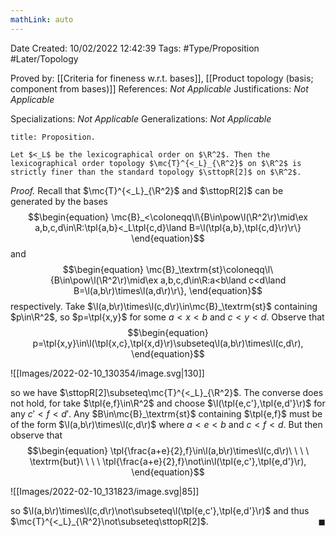 ```yaml
---
mathLink: auto
---
```


<div class="topSpace"></div>

Date Created: 10/02/2022 12:42:39
Tags: #Type/Proposition #Later/Topology

Proved by: [[Criteria for fineness w.r.t. bases]], [[Product topology (basis; component from bases)]]
References: <i>Not Applicable</i>
Justifications: <i>Not Applicable</i>

Specializations: <i>Not Applicable</i>
Generalizations: <i>Not Applicable</i>

``` ad-Proposition
title: Proposition.

Let $<_L$ be the lexicographical order on $\R^2$. Then the lexicographical order topology $\mc{T}^{<_L}_{\R^2}$ on $\R^2$ is strictly finer than the standard topology $\sttopR[2]$ on $\R^2$.

```

<i>Proof.</i> Recall that $\mc{T}^{<_L}_{\R^2}$ and $\sttopR[2]$ can be generated by the bases
$$\begin{equation}
    \mc{B}_<\coloneqq\l\{B\in\pow\l(\R^2\r)\mid\ex a,b,c,d\in\R:\tpl{a,b}<_L\tpl{c,d}\land B=\l(\tpl{a,b},\tpl{c,d}\r)\r\}
\end{equation}$$
and
$$\begin{equation}
    \mc{B}_\textrm{st}\coloneqq\l\{B\in\pow\l(\R^2\r)\mid\ex a,b,c,d\in\R:a<b\land c<d\land B=\l(a,b\r)\times\l(a,d\r)\r\},
\end{equation}$$
respectively. Take $\l(a,b\r)\times\l(c,d\r)\in\mc{B}_\textrm{st}$ containing $p\in\R^2$, so $p=\tpl{x,y}$ for some $a<x<b$ and $c<y<d$. Observe that
$$\begin{equation}
    p=\tpl{x,y}\in\l(\tpl{x,c},\tpl{x,d}\r)\subseteq\l(a,b\r)\times\l(c,d\r),
\end{equation}$$

![[Images/2022-02-10_130354/image.svg|130]]

so we have $\sttopR[2]\subseteq\mc{T}^{<_L}_{\R^2}$. The converse does not hold, for take $\tpl{e,f}\in\R^2$ and choose $\l(\tpl{e,c'},\tpl{e,d'}\r)$ for any $c'<f<d'$. Any $B\in\mc{B}_\textrm{st}$ containing $\tpl{e,f}$ must be of the form $\l(a,b\r)\times\l(c,d\r)$ where $a<e<b$ and $c<f<d$. But then observe that
$$\begin{equation}
    \tpl{\frac{a+e}{2},f}\in\l(a,b\r)\times\l(c,d\r)\ \ \ \ \textrm{but}\ \ \ \ \tpl{\frac{a+e}{2},f}\not\in\l(\tpl{e,c'},\tpl{e,d'}\r),
\end{equation}$$

![[Images/2022-02-10_131823/image.svg|85]]

so $\l(a,b\r)\times\l(c,d\r)\not\subseteq\l(\tpl{e,c'},\tpl{e,d'}\r)$ and thus $\mc{T}^{<_L}_{\R^2}\not\subseteq\sttopR[2]$.<span style="float:right;">$\blacksquare$</span>
